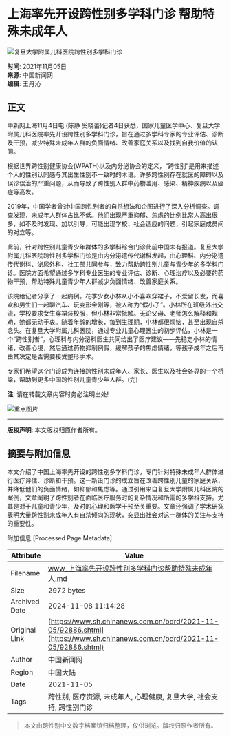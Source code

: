 # 上海率先开设跨性别多学科门诊 帮助特殊未成年人

![复旦大学附属儿科医院跨性别多学科门诊](U580P939T4D92886F15DT20211105105419.jpg)

**时间**: 2021年11月05日  
**来源**: 中国新闻网  
**编辑**: 王丹沁  

## 正文

中新网上海11月4日电 (陈静 奚晓蕾)记者4日获悉，国家儿童医学中心、复旦大学附属儿科医院率先开设跨性别多学科门诊，旨在通过多学科专家的专业评估、诊断及干预，减少特殊未成年人群的负面情绪、改善家庭关系以及找到自我价值的认同。

根据世界跨性别健康协会(WPATH)以及内分泌协会的定义，“跨性别”是用来描述个人的性别认同感与其出生性别不一致时的术语。许多跨性别存在就医的障碍以及误诊误治的严重问题，从而导致了跨性别人群中药物滥用、感染、精神疾病以及癌症等高发。

2019年，中国学者曾对中国跨性别者的自杀想法和企图进行了深入分析调查。调查发现，未成年人群体占比不低。他们出现严重抑郁、焦虑的比例比常人高出很多，如不及时发现、加以引导，可能出现学校、社会适应的问题，引起家庭成员间的对立等。

此前，针对跨性别儿童青少年群体的多学科综合门诊此前中国未有报道。复旦大学附属儿科医院跨性别多学科门诊是由内分泌遗传代谢科发起，由心理科、内分泌遗传代谢科、泌尿外科、社工部共同参与，致力帮助跨性别儿童与青少年的多学科门诊。医院方面希望通过多学科专业医生的专业评估、诊断、心理治疗以及必要的药物干预，帮助特殊儿童青少年人群减少负面情绪、改善家庭关系。

该院给记者分享了一起病例。花季少女小林从小不喜欢穿裙子，不爱留长发，而喜欢和男生们一起聊汽车、玩变形金刚等，被人称为“假小子”。小林所在班级外出交流，学校要求女生穿裙装校服，但小林非常抵触。无论父母、老师怎么解释和规劝，她都无动于衷。随着年龄的增长，每到生理期，小林都很烦恼，甚至出现自杀念头。在复旦大学附属儿科医院，通过专业儿童心理医生的初步评估，小林是一个“跨性别者”。心理科与内分泌科医生共同给出了医疗建议——先稳定小林的情绪，改善心境，然后通过药物抑制例假，缓解孩子的焦虑情绪，等孩子成年之后再由其决定是否需要接受整形手术。

专家们希望这个门诊成为连接跨性别未成年人、家长、医生以及社会各界的一个桥梁，帮助到更多中国跨性别儿童青少年人群。(完)

**注**: 请在转载文章内容时务必注明出处!  

![重点图片](http://www.sh.chinanews.com/3/2019-07-08/U424P939T3D114F12DT20190708140518.png)

--- 

**版权声明**: 本文版权归原作者所有。

## 摘要与附加信息

<!-- tcd_abstract -->
本文介绍了中国上海率先开设的跨性别多学科门诊，专门针对特殊未成年人群体进行医疗评估、诊断和干预。这一新设门诊的成立旨在改善跨性别儿童的家庭关系，并降低他们的负面情绪，如抑郁和焦虑等。通过引用来自复旦大学附属儿科医院的案例，文章阐明了跨性别者在面临医疗服务时的复杂情况和所需的多学科支持。尤其是对于儿童和青少年，及时的心理和医学干预至关重要。文章还强调了学术研究表明大量跨性别未成年人有自杀倾向的现状，突显出社会对这一群体的关注与支持的重要性。
<!-- tcd_abstract_end -->

附加信息 [Processed Page Metadata]

| Attribute       | Value                                  |
|-----------------|----------------------------------------|
| Filename        | www_上海率先开设跨性别多学科门诊帮助特殊未成年人.md                             |
| Size            | 2972 bytes                           |
| Archived Date   | 2024-11-08 11:14:28                             |
| Original Link   | [https://www.sh.chinanews.com.cn/bdrd/2021-11-05/92886.shtml](https://www.sh.chinanews.com.cn/bdrd/2021-11-05/92886.shtml)                       |
| Author          | 中国新闻网                               |
| Region          | 中国大陆                               |
| Date            | 2021-11-05                                 |
| Tags            | 跨性别, 医疗资源, 未成年人, 心理健康, 复旦大学, 社会支持, 跨性别门诊                                 |
>
> 本文由跨性别中文数字档案馆归档整理，仅供浏览。版权归原作者所有。
>